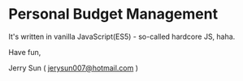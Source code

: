 # Personal Budget Management

It's written in vanilla JavaScript(ES5) - so-called hardcore JS, haha.

Have fun,

Jerry Sun ( jerysun007@hotmail.com )